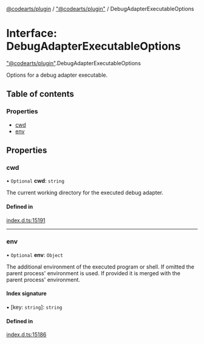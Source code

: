 [@codearts/plugin](../README.md) / ["@codearts/plugin"](../modules/_codearts_plugin_.md) / DebugAdapterExecutableOptions

# Interface: DebugAdapterExecutableOptions

["@codearts/plugin"](../modules/_codearts_plugin_.md).DebugAdapterExecutableOptions

Options for a debug adapter executable.

## Table of contents

### Properties

- [cwd](codearts_plugin_.DebugAdapterExecutableOptions.md#cwd)
- [env](codearts_plugin_.DebugAdapterExecutableOptions.md#env)

## Properties

### cwd

• `Optional` **cwd**: `string`

The current working directory for the executed debug adapter.

#### Defined in

[index.d.ts:15191](https://github.com/xyz-fish/cloudide-plugin-api/blob/9927cd6/index.d.ts#L15191)

___

### env

• `Optional` **env**: `Object`

The additional environment of the executed program or shell. If omitted
the parent process' environment is used. If provided it is merged with
the parent process' environment.

#### Index signature

▪ [key: `string`]: `string`

#### Defined in

[index.d.ts:15186](https://github.com/xyz-fish/cloudide-plugin-api/blob/9927cd6/index.d.ts#L15186)
